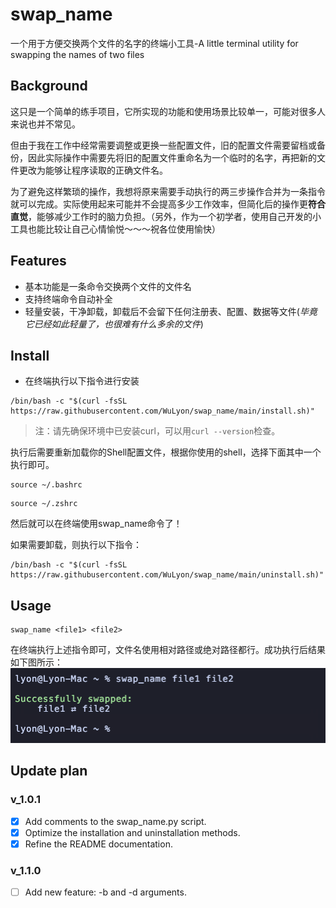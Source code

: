 # swap_name
一个用于方便交换两个文件的名字的终端小工具-A little terminal utility for swapping the names of two files

## Background
这只是一个简单的练手项目，它所实现的功能和使用场景比较单一，可能对很多人来说也并不常见。

但由于我在工作中经常需要调整或更换一些配置文件，旧的配置文件需要留档或备份，因此实际操作中需要先将旧的配置文件重命名为一个临时的名字，再把新的文件更改为能够让程序读取的正确文件名。

为了避免这样繁琐的操作，我想将原来需要手动执行的两三步操作合并为一条指令就可以完成。实际使用起来可能并不会提高多少工作效率，但简化后的操作更**符合直觉**，能够减少工作时的脑力负担。（另外，作为一个初学者，使用自己开发的小工具也能比较让自己心情愉悦～～～祝各位使用愉快）

## Features
- 基本功能是一条命令交换两个文件的文件名
- 支持终端命令自动补全
- 轻量安装，干净卸载，卸载后不会留下任何注册表、配置、数据等文件(_毕竟它已经如此轻量了，也很难有什么多余的文件_)

## Install
- 在终端执行以下指令进行安装
```shell
/bin/bash -c "$(curl -fsSL https://raw.githubusercontent.com/WuLyon/swap_name/main/install.sh)"
```
> 注：请先确保环境中已安装curl，可以用`curl --version`检查。

执行后需要重新加载你的Shell配置文件，根据你使用的shell，选择下面其中一个执行即可。
```shell
source ~/.bashrc
```
```shell
source ~/.zshrc
```
然后就可以在终端使用swap_name命令了！

如果需要卸载，则执行以下指令：
```shell
/bin/bash -c "$(curl -fsSL https://raw.githubusercontent.com/WuLyon/swap_name/main/uninstall.sh)"
```

## Usage
```shell
swap_name <file1> <file2>
```
在终端执行上述指令即可，文件名使用相对路径或绝对路径都行。成功执行后结果如下图所示：
![执行结果](https://github.com/WuLyon/swap_name/raw/main/image/usage1.png)

## Update plan
### v_1.0.1
- [x] Add comments to the swap_name.py script.
- [x] Optimize the installation and uninstallation methods.
- [x] Refine the README documentation.
### v_1.1.0
- [ ] Add new feature: -b and -d arguments.